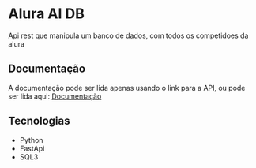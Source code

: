 # Alura AI DB
 Api rest que manipula um banco de dados, com todos os competidoes da alura

## Documentação
 A documentação pode ser lida apenas usando o link para a API, ou pode ser lida aqui:
 [Documentação](https://aluraiaclassificacao.onrender.com/)

## Tecnologias
 - Python
 - FastApi
 - SQL3